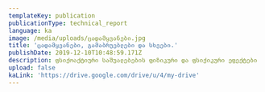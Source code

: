 ```yaml
---
templateKey: publication
publicationType: technical_report
language: ka
image: /media/uploads/ცადამყვანები.jpg
title: 'ცადამყვანები, გამაბრუებლები და სხვები.'
publishDate: 2019-12-10T10:48:59.171Z
description: ფსიქოაქტიური საშუალებების ფიზიკური და ფსიქიკური ეფექტები
upload: false
kaLink: 'https://drive.google.com/drive/u/4/my-drive'
---
```



